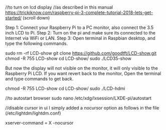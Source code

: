 
//to turn on lcd display
//as described in this manual https://trickiknow.com/raspberry-pi-3-complete-tutorial-2018-lets-get-started/ (scroll down)

Step 1: Connect your Raspberry Pi to a PC monitor, also connect the 3.5 inch LCD to Pi.
Step 2: Turn on the pi and make sure its connected to the Internet via WiFi or LAN.
Step 3: Open terminal in Raspbian desktop, and type the following commands.

sudo rm -rf LCD-show 
git clone https://github.com/goodtft/LCD-show.git 
chmod -R 755 LCD-show 
cd LCD-show/
sudo ./LCD35-show

But now the display will not visible on the monitor, it will only visible to the Raspberry Pi LCD. If you want revert back to the monitor, Open the terminal and type commands to get back.

chmod -R 755 LCD-show 
cd LCD-show/ 
sudo ./LCD-hdmi


//to autostart browser
sudo nano /etc/xdg/lxsession/LXDE-pi/autostart

//disable cursor in ui
I simply added a nocursor option as follows in the file (/etc/lightdm/lightdm.conf)

xserver-command = X -nocursor